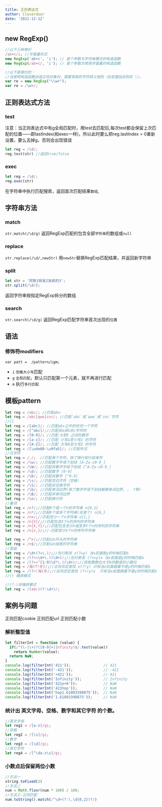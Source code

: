 ```yaml
---
title: 正则表达式
author: Closerdoor
date: '2021-12-12'
---
```

## new RegExp()
```js
//以下三种等价
/ab+c/i; //字面量形式
new RegExp('ab+c', 'i'); // 首个参数为字符串模式的构造函数
new RegExp(/ab+c/, 'i'); // 首个参数为常规字面量的构造函数

//以下是等价的：
//当使用构造函数创造正则对象时，需要常规的字符转义规则（在前面加反斜杠 \）。
var re = new RegExp("\\w+");
var re = /\w+/;
```
## 正则表达式方法
### test
注意：当正则表达式中有g全局匹配时，用test去匹配后,每次test都会保留上次匹配的位置——即lastIndex(和exec一样)，所以此时要么把reg.lastIndex = 0重新设置，要么去掉g，否则会出现错误
```js
let reg = /\d/;
reg.test(str) //返回true/false
```
### exec
```js
let reg = /\d/;
reg.exec(str)
```
在字符串中执行匹配搜索，返回首次匹配结果`数组`,
## 字符串方法
### match
`str.match(/\d/g)`
返回RegExp匹配的包含全部`字符串`的数组或`null`
### replace
`str.replace(/\d/,newStr)`
用`newStr`替换RegExp匹配结果，并返回新字符串
### split
```js
let str = '阿斯1顿发2发疯的3';
str.split(/\d/);
```
返回字符串按指定RegExp拆分的数组
### search
`str.search(/\d/g)`
返回RegExp匹配字符串首次出现的`位置`
## 语法
### 修饰符modifiers
`var patt =  /pattern/igm;`
- `i` `忽略大小写`匹配
- `g` `全局匹配`，默认只匹配第一个元素，就不再进行匹配
- `m` 执行`多行匹配`
## 模板pattern
```js
let reg = /abc/; //匹配abv
let reg = /abc|qwe|zxc/; //匹配`abc`或`qwe`或`zxc`字符
//[]
let reg = /[abc]/; //匹配abc之中的任何一个字符
let reg = /[^abc]/;//匹配非a非b非c字符的
let reg = /[0-9]/; //匹配 0至9 之间的数字
let reg = /[a-z]/; //匹配 小写a至小写z 的字符
let reg = /[A-Z]/; //匹配 大写A至大写Z 的字符
let reg = /[\u4e00-\u9fa5]/; //匹配中文
//元字符
let reg = /./;  //匹配单个字符，除了换行和行结束符
let reg = /\w/; //匹配数字字母下划线 [A-Za-z0-9_]
let reg = /\W/; //匹配非数字字母下划线 [^A-Za-z0-9_]
let reg = /\d/; //匹配数字 [0-9]
let reg = /\D/; //匹配非数字 [^0-9]
let reg = /\s/; //匹配空白字符（空格）
let reg = /\S/; //匹配非空格字符
let reg = /\b/; //匹配单词边界(除了数字字母下划线都算单词边界, 。 ?等)
let reg = /\B/; //匹配非单词边界
let reg = /\n/; //匹配换行符
//量词
let reg = /n?/;//匹配0个或一个n的字符串 n{0,1}
let reg = /n*/;//匹配0个或多个字符串(任意个) n{0,}
let reg = /n+/;//匹配至少一个n字符串 n{1,}
let reg = /n{X}/;//匹配包含X个n的序列的字符串
let reg = /n{X,Y}/;//匹配包含至少X或至多Y个n的序列的字符串
let reg = /n{x,}/;//-匹配至少X个n的序列字符串

let reg = /^n/;//匹配以n开头的字符串
let reg = /n$/;//匹配以n结尾的字符串
//高级
let reg = /\d+(?=\.)/;//先行断言 x(?=y) 当x后面是y的时候匹配x 
let reg = /(?<=\d+\.)(\d+)/;//后行断言 (?<=y)x 当x前面是y的时候匹配x
let reg = /(?<=^[1-9]\d*\.)(\d+)/;//获取整数位大于0的数值的小数位
let reg = /海(?!牙)/;//正向否定查找 x(?!y) 只有当x后面跟着不是y的时候匹配x
let reg = /(?<!海)牙/;//反向否定查找 (?<!y)x  只有当x前面跟着不是y的时候匹配x
//() 捕获模式

//(?:)非捕获模式
let reg = /(abc)(?:\d+)/;
```

## 案例与问题
正则匹配cookie
正则匹配url
正则匹配小数

### 解析整型值
```js
let filterInt = function (value) {
  if(/^(\-|\+)?([0-9]+|Infinity)$/.test(value))
    return Number(value);
  return NaN;
}
console.log(filterInt('421'));               // 421
console.log(filterInt('-421'));              // -421
console.log(filterInt('+421'));              // 421
console.log(filterInt('Infinity'));          // Infinity
console.log(filterInt('421e+0'));            // NaN
console.log(filterInt('421hop'));            // NaN
console.log(filterInt('hop1.61803398875'));  // NaN
console.log(filterInt('1.61803398875'));     // NaN
```

### 统计出 英文字母、空格、数字和其它字符 的个数。
```js
//英文字母
let reg1 = /[a-z]/gi;
//空格
let reg2 = /[\s]/gi;
//数字
let reg3 = /[\d]/gi;
//其它字符
let reg4 = /[^\da-z\s]/gi;
```
### 小数点后保留两位小数
```js
//方法一
string.toFixed(2)
//方法二
num = Math.floor(num * 100) / 100;
//方法三-正则匹配
num.toString().match(/^\d+(?:\.\d{0,2})?/)
```
